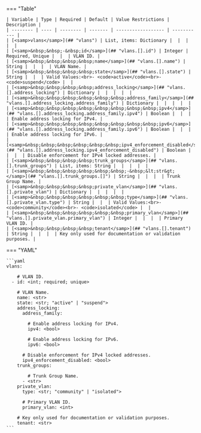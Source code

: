 <!--
  ~ Copyright (c) 2024 Arista Networks, Inc.
  ~ Use of this source code is governed by the Apache License 2.0
  ~ that can be found in the LICENSE file.
  -->
=== "Table"

    | Variable | Type | Required | Default | Value Restrictions | Description |
    | -------- | ---- | -------- | ------- | ------------------ | ----------- |
    | [<samp>vlans</samp>](## "vlans") | List, items: Dictionary |  |  |  |  |
    | [<samp>&nbsp;&nbsp;-&nbsp;id</samp>](## "vlans.[].id") | Integer | Required, Unique |  |  | VLAN ID. |
    | [<samp>&nbsp;&nbsp;&nbsp;&nbsp;name</samp>](## "vlans.[].name") | String |  |  |  | VLAN Name. |
    | [<samp>&nbsp;&nbsp;&nbsp;&nbsp;state</samp>](## "vlans.[].state") | String |  |  | Valid Values:<br>- <code>active</code><br>- <code>suspend</code> |  |
    | [<samp>&nbsp;&nbsp;&nbsp;&nbsp;address_locking</samp>](## "vlans.[].address_locking") | Dictionary |  |  |  |  |
    | [<samp>&nbsp;&nbsp;&nbsp;&nbsp;&nbsp;&nbsp;address_family</samp>](## "vlans.[].address_locking.address_family") | Dictionary |  |  |  |  |
    | [<samp>&nbsp;&nbsp;&nbsp;&nbsp;&nbsp;&nbsp;&nbsp;&nbsp;ipv4</samp>](## "vlans.[].address_locking.address_family.ipv4") | Boolean |  |  |  | Enable address locking for IPv4. |
    | [<samp>&nbsp;&nbsp;&nbsp;&nbsp;&nbsp;&nbsp;&nbsp;&nbsp;ipv6</samp>](## "vlans.[].address_locking.address_family.ipv6") | Boolean |  |  |  | Enable address locking for IPv6. |
    | [<samp>&nbsp;&nbsp;&nbsp;&nbsp;&nbsp;&nbsp;ipv4_enforcement_disabled</samp>](## "vlans.[].address_locking.ipv4_enforcement_disabled") | Boolean |  |  |  | Disable enforcement for IPv4 locked addresses. |
    | [<samp>&nbsp;&nbsp;&nbsp;&nbsp;trunk_groups</samp>](## "vlans.[].trunk_groups") | List, items: String |  |  |  |  |
    | [<samp>&nbsp;&nbsp;&nbsp;&nbsp;&nbsp;&nbsp;-&nbsp;&lt;str&gt;</samp>](## "vlans.[].trunk_groups.[]") | String |  |  |  | Trunk Group Name. |
    | [<samp>&nbsp;&nbsp;&nbsp;&nbsp;private_vlan</samp>](## "vlans.[].private_vlan") | Dictionary |  |  |  |  |
    | [<samp>&nbsp;&nbsp;&nbsp;&nbsp;&nbsp;&nbsp;type</samp>](## "vlans.[].private_vlan.type") | String |  |  | Valid Values:<br>- <code>community</code><br>- <code>isolated</code> |  |
    | [<samp>&nbsp;&nbsp;&nbsp;&nbsp;&nbsp;&nbsp;primary_vlan</samp>](## "vlans.[].private_vlan.primary_vlan") | Integer |  |  |  | Primary VLAN ID. |
    | [<samp>&nbsp;&nbsp;&nbsp;&nbsp;tenant</samp>](## "vlans.[].tenant") | String |  |  |  | Key only used for documentation or validation purposes. |

=== "YAML"

    ```yaml
    vlans:

        # VLAN ID.
      - id: <int; required; unique>

        # VLAN Name.
        name: <str>
        state: <str; "active" | "suspend">
        address_locking:
          address_family:

            # Enable address locking for IPv4.
            ipv4: <bool>

            # Enable address locking for IPv6.
            ipv6: <bool>

          # Disable enforcement for IPv4 locked addresses.
          ipv4_enforcement_disabled: <bool>
        trunk_groups:

            # Trunk Group Name.
          - <str>
        private_vlan:
          type: <str; "community" | "isolated">

          # Primary VLAN ID.
          primary_vlan: <int>

        # Key only used for documentation or validation purposes.
        tenant: <str>
    ```
